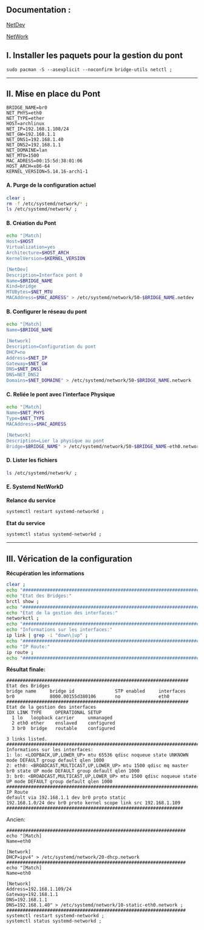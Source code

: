 ## Documentation :

[NetDev](https://www.freedesktop.org/software/systemd/man/systemd.netdev.html)

[NetWork](https://www.freedesktop.org/software/systemd/man/systemd.network.html)



## I. Installer les paquets pour la gestion du pont
```
sudo pacman -S --asexplicit --noconfirm bridge-utils netctl ;
```
-------------------------------------------------------------------------------------------------------------------------------------------------
## II. Mise en place du Pont

```
BRIDGE_NAME=br0
NET_PHYS=eth0
NET_TYPE=ether
HOST=archlinux
NET_IP=192.168.1.108/24
NET_GW=192.168.1.1
NET_DNS1=192.168.1.40
NET_DNS2=192.168.1.1
NET_DOMAINE=lan
NET_MTU=1500
MAC_ADRESS=00:15:5d:38:01:06
HOST_ARCH=x86-64
KERNEL_VERSION=5.14.16-arch1-1
```

#### A. Purge de la configuration actuel
```bash
clear ;
rm -f /etc/systemd/network/* ;
ls /etc/systemd/network/ ;
```

#### B. Création du Pont
```bash
echo "[Match]
Host=$HOST
Virtualization=yes
Architecture=$HOST_ARCH
KernelVersion=$KERNEL_VERSION

[NetDev]
Description=Interface pont 0
Name=$BRIDGE_NAME
Kind=bridge
MTUBytes=$NET_MTU
MACAddress=$MAC_ADRESS" > /etc/systemd/network/50-$BRIDGE_NAME.netdev
```

#### B. Configurer le réseau du pont
```bash
echo "[Match]
Name=$BRIDGE_NAME

[Network]
Description=Configuration du pont
DHCP=no
Address=$NET_IP
Gateway=$NET_GW
DNS=$NET_DNS1
DNS=NET_DNS2
Domains=$NET_DOMAINE" > /etc/systemd/network/50-$BRIDGE_NAME.network
```

#### C. Reliée le pont avec l'interface Physique
```bash
echo "[Match]
Name=$NET_PHYS
Type=$NET_TYPE
MACAddress=$MAC_ADRESS

[Network]
Description=Lier la physique au pont
Bridge=$BRIDGE_NAME" > /etc/systemd/network/50-$BRIDGE_NAME-eth0.network
```

#### D. Lister les fichiers
```bash
ls /etc/systemd/network/ ;
```

#### E. Systemd NetWorkD

**Relance du service**
```bash
systemctl restart systemd-networkd ;
```

**Etat du service**
```bash
systemctl status systemd-networkd ;
```

-------------------------------------------------------------------------------------------------------------------------------------------------
## III. Vérication de la configuration



**Récupération les informations**
```bash
clear ;
echo "###################################################################"
echo "Etat des Bridges:"
brctl show ;
echo "###################################################################"
echo "Etat de la gestion des interfaces:"
networkctl ;
echo "########################################################################################################################"
echo "Informations sur les interfaces:"
ip link | grep -i "down\|up" ;
echo "########################################################################################################################"
echo "IP Route:"
ip route ;
echo "#################################################################"
```

**Résultat finale:**
```
###################################################################
Etat des Bridges
bridge name     bridge id               STP enabled     interfaces
br0             8000.00155d380106       no              eth0
###################################################################
Etat de la gestion des interfaces
IDX LINK TYPE     OPERATIONAL SETUP
  1 lo   loopback carrier     unmanaged
  2 eth0 ether    enslaved    configured
  3 br0  bridge   routable    configured

3 links listed.
########################################################################################################################
Informations sur les interfaces:
1: lo: <LOOPBACK,UP,LOWER_UP> mtu 65536 qdisc noqueue state UNKNOWN mode DEFAULT group default qlen 1000
2: eth0: <BROADCAST,MULTICAST,UP,LOWER_UP> mtu 1500 qdisc mq master br0 state UP mode DEFAULT group default qlen 1000
3: br0: <BROADCAST,MULTICAST,UP,LOWER_UP> mtu 1500 qdisc noqueue state UP mode DEFAULT group default qlen 1000
########################################################################################################################
IP Route
default via 192.168.1.1 dev br0 proto static
192.168.1.0/24 dev br0 proto kernel scope link src 192.168.1.109
#################################################################
```



Ancien:
```
##################################################################
echo "[Match]
Name=eth0

[Network]
DHCP=ipv4" > /etc/systemd/network/20-dhcp.network
##################################################################
echo "[Match]
Name=eth0

[Network]
Address=192.168.1.109/24
Gateway=192.168.1.1
DNS=192.168.1.1
DNS=192.168.1.40" > /etc/systemd/network/10-static-eth0.network ;
##################################################################
systemctl restart systemd-networkd ;
systemctl status systemd-networkd ;
```

